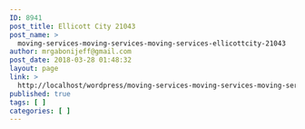 ```yaml
---
ID: 8941
post_title: Ellicott City 21043
post_name: >
  moving-services-moving-services-moving-services-ellicottcity-21043
author: mrgabonijeff@gmail.com
post_date: 2018-03-28 01:48:32
layout: page
link: >
  http://localhost/wordpress/moving-services-moving-services-moving-services-ellicottcity-21043/
published: true
tags: [ ]
categories: [ ]
---
```

